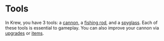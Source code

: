 # Tools

In Krew, you have 3 tools: a [cannon](/pages/tools/cannon.md), a [fishing rod](/pages/tools/fishingrod.md), and a [spyglass](/pages/tools/spyglass.md). Each of these tools is essential to gameplay. You can also improve your cannon via [upgrades](/pages/upgrades.md) or [items](/pages/items.md).